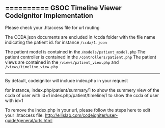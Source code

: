 ==========
GSOC Timeline Viewer CodeIgnitor Implementation
-------------

Please check your .htaccess file for url routing

The CCDA json documents are encluded in /ccda folder with the file name indicating the patient id.
for instance <code>/ccda/1.json</code>

The patient model is contained in the <code>/models/patient_model.php</code>
The patient controller is contained in the <code>/controllers/patient.php</code>
The patient views are contained in the <code>/views/patient_view.php</code> and <code>/views/timeline_view.php</code>

---------------
By default, codeignitor will include index.php in your request

for instance, index.php/patient/summary/1 to show the summery view of the ccda of user with id=1
index.php/patient/timeline/1 to show the ccda of user with id=1

To remove the index.php in your url, please follow the steps here to edit your .htaccess file.
http://ellislab.com/codeigniter/user-guide/general/urls.html




